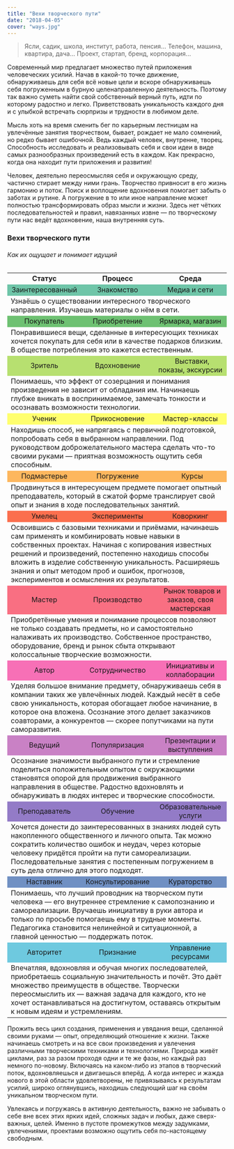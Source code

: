 ```yaml
---
title: "Вехи творческого пути"
date: "2018-04-05"
cover: "ways.jpg"
---
```


> Ясли, садик, школа, институт, работа, пенсия... Телефон, машина, квартира, дача... Проект, стартап, бренд, корпорация...

Современный мир предлагает множество путей приложения человеческих усилий. Начав в какой-то точке движение, обнаруживаешь для себя всё новые цели и вскоре обнаруживаешь себя погруженным в бурную целенаправленную деятельность. Поэтому так важно суметь найти свой собственный верный путь, идти по которому радостно и легко. Приветствовать уникальность каждого дня и с улыбкой встречать сюрпризы и трудности в любимом деле.

Мысль хоть на время сменить бег по карьерным лестницам на увлечённые занятия творчеством, бывает, рождает не мало сомнений, но редко бывает ошибочной. Ведь каждый человек, внутренне, творец. Способность исследовать и реализовывать себя и свои идеи в виде самых разнообразных произведений есть в каждом. Как прекрасно, когда она находит пути приложения и развития!

Человек, деятельно переосмысляя себя и окружающую среду, частично стирает между ними грань. Творчество привносит в его жизнь гармонию и поток. Поиск и воплощение вдохновения помогает забыть о заботах и рутине. А погружение в то или иное направление может полностью трансформировать образ мысли и жизни. Здесь нет чётких последовательностей и правил, навязанных извне — по творческому пути нас ведёт вдохновение, наша внутренняя суть.

### Вехи творческого пути

###### Как их ощущает и понимает идущий

<table><tbody><tr><td style="text-align: center; "><b>Статус</b></td><td style="text-align: center; "><b>Процесс</b></td><td style="text-align: center; "><b>Среда</b></td></tr><tr style="background-color: #6ec5a8; "><td style="text-align: center; "><span style="font-weight: 400; ">Заинтересованный</span></td><td style="text-align: center; "><span style="font-weight: 400; ">Знакомство</span></td><td style="text-align: center; "><span style="font-weight: 400; ">Медиа и сети</span></td></tr><tr><td colspan="3">Узнаёшь о существовании интересного творческого направления. Изучаешь материалы о нём в сети.</td></tr><tr style="background-color: #6ec172; "><td style="text-align: center; "><span style="font-weight: 400; ">Покупатель</span></td><td style="text-align: center; "><span style="font-weight: 400; ">Приобретение</span></td><td style="text-align: center; "><span style="font-weight: 400; ">Ярмарка, магазин</span></td></tr><tr><td colspan="3">Понравившиеся вещи, сделанные в интересующих техниках хочется покупать для себя или в качестве подарков близким. В обществе потребления это кажется естественным.</td></tr><tr style="background-color: #b7e070; "><td style="text-align: center; "><span style="font-weight: 400; ">Зритель</span></td><td style="text-align: center; "><span style="font-weight: 400; ">Вдохновение</span></td><td style="text-align: center; ">&nbsp; <span style="font-weight: 400; ">Выставки, показы, экскурсии</span></td></tr><tr><td colspan="3">Понимаешь, что эффект от созерцания и понимания произведения не зависит от обладания им. Начинаешь глубже вникать в воспринимаемое, замечать тонкости и осознавать возможности технологии.</td></tr><tr style="background-color: #ffff6e; "><td style="text-align: center; "><span style="font-weight: 400; ">Ученик</span></td><td style="text-align: center; "><span style="font-weight: 400; ">Прикосновение</span></td><td style="text-align: center; "><span style="font-weight: 400; ">Мастер-классы</span></td></tr><tr><td colspan="3">Находишь способ, не напрягаясь с первичной подготовкой, попробовать себя в выбранном направлении. Под руководством доброжелательного мастера сделать что-то своими руками — приятная возможность ощутить себя способным.</td></tr><tr style="background-color: #fdb75e; "><td style="text-align: center; "><span style="font-weight: 400; ">Подмастерье</span></td><td style="text-align: center; "><span style="font-weight: 400; ">Погружение</span></td><td style="text-align: center; ">&nbsp; <span style="font-weight: 400; ">Курсы</span></td></tr><tr><td colspan="3">Продвинуться в интересующем предмете помогает опытный преподаватель, который в сжатой форме транслирует свой опыт и знания в ходе последовательных занятий.</td></tr><tr style="background-color: #fb6f4e; "><td style="text-align: center; "><span style="font-weight: 400; ">Умелец</span></td><td style="text-align: center; "><span style="font-weight: 400; ">Эксперименты</span></td><td style="text-align: center; "><span style="font-weight: 400; ">Коворкинг</span></td></tr><tr><td colspan="3">Освоившись с базовыми техниками и приёмами, начинаешь сам применять и комбинировать новые навыки в собственных проектах. Начиная с копирования известных решений и произведений, постепенно находишь способы вложить в изделие собственную уникальность. Расширяешь знания и опыт методом проб и ошибок, прогнозов, экспериментов и осмысления их результатов.</td></tr><tr style="background-color: #f96f82; "><td style="text-align: center; "><span style="font-weight: 400; ">Мастер</span></td><td style="text-align: center; "><span style="font-weight: 400; ">Производство</span></td><td style="text-align: center; ">&nbsp; <span style="font-weight: 400; ">Рынок товаров и заказов, своя мастерская</span></td></tr><tr><td colspan="3">Приобретённые умения и понимание процессов позволяют не только создавать предметы, но и самостоятельно налаживать их производство. Собственное пространство, оборудование, бренд и рынок сбыта открывают колоссальные творческие возможности.</td></tr><tr style="background-color: #f770b6; "><td style="text-align: center; "><span style="font-weight: 400; ">Автор</span></td><td style="text-align: center; "><span style="font-weight: 400; ">Сотрудничество</span></td><td style="text-align: center; "><span style="font-weight: 400; ">Инициативы и коллаборации</span></td></tr><tr><td colspan="3">Уделяя большое внимание предмету, обнаруживаешь себя в компании таких же увлечённых людей. Каждый несёт в себе свою уникальность, которая обогащает любое начинание, в которое она вложена. Осознание этого делает заказчиков соавторами, а конкурентов — скорее попутчиками на пути саморазвития.</td></tr><tr style="background-color: #c981c5; "><td style="text-align: center; "><span style="font-weight: 400; ">Ведущий</span></td><td style="text-align: center; "><span style="font-weight: 400; ">Популяризация</span></td><td style="text-align: center; "><span style="font-weight: 400; ">Презентации и выступления</span></td></tr><tr><td colspan="3">Осознание значимости выбранного пути и стремление поделиться положительным опытом с окружающими становятся опорой для продвижения выбранного направления в обществе. Радостно вдохновлять и обнаруживать в людях интерес и творческие способности.</td></tr><tr style="background-color: #937bc7; "><td style="text-align: center; "><span style="font-weight: 400; ">Преподаватель</span></td><td style="text-align: center; "><span style="font-weight: 400; ">Обучение</span></td><td style="text-align: center; "><span style="font-weight: 400; ">Образовательные услуги</span></td></tr><tr><td colspan="3">Хочется донести до заинтересованных в знаниях людей суть накопленного общественного и личного опыта. Так можно сократить количество ошибок и неудач, через которые человеку придётся пройти на пути самореализации. Последовательные занятия с постепенным погружением в суть дела отлично для этого подходят.</td></tr><tr style="background-color: #7090c3; "><td style="text-align: center; "><span style="font-weight: 400; ">Наставник</span></td><td style="text-align: center; "><span style="font-weight: 400; ">Консультирование</span></td><td style="text-align: center; "><span style="font-weight: 400; ">Кураторство</span></td></tr><tr><td colspan="3">Понимаешь, что лучший проводник на творческом пути человека — его внутреннее стремление к самопознанию и самореализации. Вручаешь инициативу в руки автора и только по просьбе помогаешь ему в трудные моменты. Педагогика становится нелинейной и ситуационной, а главной ценностью — поддержать поток.</td></tr><tr style="background-color: #6ec9df; "><td style="text-align: center; "><span style="font-weight: 400; ">Авторитет</span></td><td style="text-align: center; "><span style="font-weight: 400; ">Признание</span></td><td style="text-align: center; "><span style="font-weight: 400; ">Управление ресурсами</span></td></tr><tr><td colspan="3">Впечатляя, вдохновляя и обучая многих последователей, приобретаешь социальную значительность и почёт. Это даёт множество преимуществ в обществе. Творчески переосмыслить их — важная задача для каждого, кто не хочет останавливаться на достигнутом, оставаясь открытым к новым идеям и устремлениям.</td></tr></tbody></table>

Прожить весь цикл создания, применения и увядания вещи, сделанной своими руками — опыт, определяющий отношение к жизни. Также начинаешь смотреть и на все свои произведения и увлечения различными творческими техниками и технологиями. Природа живёт циклами, раз за разом проходя одни и те же фазы, но каждый раз немного по-новому. Включаясь на каком-либо из этапов в творческий поток, вдохновляешься и двигаешься вперёд. А когда интерес и жажда нового в этой области удовлетворены, не привязываясь к результатам усилий, широко оглянувшись, находишь следующий шаг на своём уникальном творческом пути.

Увлекаясь и погружаясь в активную деятельность, важно не забывать о себе вне всех этих ярких идей, сложных задач и любых, даже сверх-важных, целей. Именно в пустоте промежутков между задумками, увлечениями, проектами возможно ощутить себя по-настоящему свободным.
